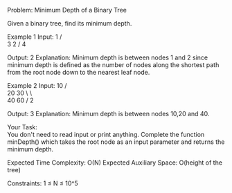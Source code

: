 Problem: Minimum Depth of a Binary Tree

Given a binary tree, find its minimum depth.

Example 1
Input:
            1
          /   \
         3     2
        /
       4           

Output: 2
Explanation: Minimum depth is between nodes 1 and 2 since minimum depth is defined as  the number of nodes along the shortest path from the root node down to the nearest leaf node.

Example 2
Input:
             10
          /     \
        20       30
          \        \   
          40        60 
                   /
                  2 

Output: 3
Explanation: Minimum depth is between nodes 10,20 and 40.

Your Task:  
You don't need to read input or print anything. Complete the function minDepth() which takes the root node as an input parameter and returns the minimum depth.
 
Expected Time Complexity: O(N)
Expected Auxiliary Space: O(height of the tree)
 
Constraints:
1 ≤ N ≤ 10^5